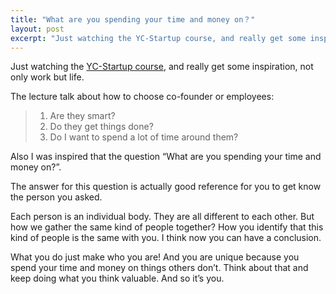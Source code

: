 ```yaml
---
title: "What are you spending your time and money on？"
layout: post
excerpt: "Just watching the YC-Startup course, and really get some inspiration, not only work but life."
---
```


Just watching the [YC-Startup course](https://startupclass.co/courses/how-to-start-a-startup/), and really get some inspiration, not only work but life.

The lecture talk about how to choose co-founder or employees:

> 1. Are they smart?
> 2. Do they get things done?
> 3. Do I want to spend a lot of time around them?

Also I was inspired that the question “What are you spending your time and money on?”.

The answer for this question is actually good reference for you to get know the person you asked.

Each person is an individual body. They are all different to each other. But how we gather the same kind of people together? How you identify that this kind of people is the same with you. I think now you can have a conclusion.

What you do just make who you are! And you are unique because you spend your time and money on things others don’t. Think about that and keep doing what you think valuable. And so it’s you.
